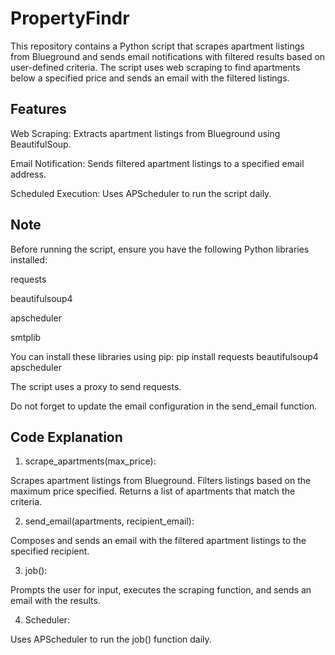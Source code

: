 # PropertyFindr
This repository contains a Python script that scrapes apartment listings from Blueground and sends email notifications with filtered results based on user-defined criteria. The script uses web scraping to find apartments below a specified price and sends an email with the filtered listings.

## Features
Web Scraping: Extracts apartment listings from Blueground using BeautifulSoup.

Email Notification: Sends filtered apartment listings to a specified email address.

Scheduled Execution: Uses APScheduler to run the script daily.

## Note
Before running the script, ensure you have the following Python libraries installed:

requests

beautifulsoup4

apscheduler

smtplib

You can install these libraries using pip:
pip install requests beautifulsoup4 apscheduler

The script uses a proxy to send requests.

Do not forget to update the email configuration in the send_email function.

## Code Explanation
1. scrape_apartments(max_price):

Scrapes apartment listings from Blueground.
Filters listings based on the maximum price specified.
Returns a list of apartments that match the criteria.

2. send_email(apartments, recipient_email):

Composes and sends an email with the filtered apartment listings to the specified recipient.

3. job():

Prompts the user for input, executes the scraping function, and sends an email with the results.

4. Scheduler:

Uses APScheduler to run the job() function daily.

